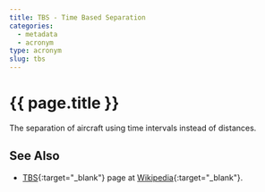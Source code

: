 ```yaml
---
title: TBS - Time Based Separation
categories:
  - metadata
  - acronym
type: acronym
slug: tbs
---
```

# {{ page.title }}

The separation of aircraft using time intervals instead of distances.

## See Also

* [TBS][tbsWP]{:target="_blank"} page at [Wikipedia][wp]{:target="_blank"}.

[tbsWP]: <https://en.wikipedia.org/wiki/Time_based_separation> "TBS - Wikipedia"
[wp]: <https://en.wikipedia.org> "Wikipedia"
